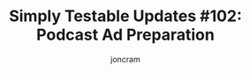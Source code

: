 ---
layout: default
title: "Simply Testable Updates #102: Podcast Ad Preparation"
author: joncram
newsletter:
    issue_number: 102nd
    url: https://us5.campaign-archive1.com/?u=ac75e33d993d2b502e333ddd0&amp;id=28254f3ae6
    highlights:
      - TMS Podcast Ad Preparation
      - TMS Ad Landing Page
      - Accepting Coupons/Discount Codes
    closing_sentence: Expect the next newsletter in a week from now on 20 August 2014
---